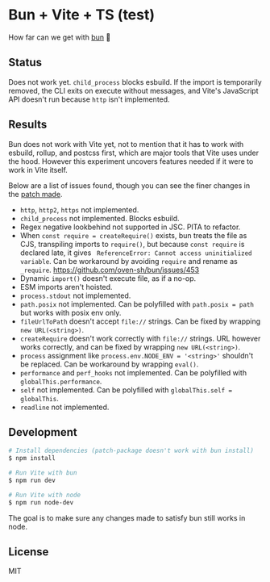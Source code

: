 # Bun + Vite + TS (test)

How far can we get with [bun](https://bun.sh) :eyes:

## Status

Does not work yet. `child_process` blocks esbuild. If the import is temporarily removed, the CLI exits on execute without messages, and Vite's JavaScript API doesn't run because `http` isn't implemented.

## Results

Bun does not work with Vite yet, not to mention that it has to work with esbuild, rollup, and postcss first, which are major tools that Vite uses under the hood. However this experiment uncovers features needed if it were to work in Vite itself.

Below are a list of issues found, though you can see the finer changes in the [patch made](./patches/vite%2B3.0.0-beta.9.patch).

- `http`, `http2`, `https` not implemented.
- `child_process` not implemented. Blocks esbuild.
- Regex negative lookbehind not supported in JSC. PITA to refactor.
- When `const require = createRequire()` exists, bun treats the file as CJS, transpiling imports to `require()`, but because `const require` is declared late, it gives ` ReferenceError: Cannot access uninitialized variable`. Can be workaround by avoiding `require` and rename as `_require`. https://github.com/oven-sh/bun/issues/453
- Dynamic `import()` doesn't execute file, as if a no-op.
- ESM imports aren't hoisted.
- `process.stdout` not implemented.
- `path.posix` not implemented. Can be polyfilled with `path.posix = path` but works with posix env only.
- `fileUrlToPath` doesn't accept `file://` strings. Can be fixed by wrapping `new URL(<string>)`.
- `createRequire` doesn't work correctly with `file://` strings. URL however works correctly, and can be fixed by wrapping `new URL(<string>)`.
- `process` assignment like `process.env.NODE_ENV = '<string>'` shouldn't be replaced. Can be workaround by wrapping `eval()`.
- `performance` and `perf_hooks` not implemented. Can be polyfilled with `globalThis.performance`.
- `self` not implemented. Can be polyfilled with `globalThis.self = globalThis`.
- `readline` not implemented.

## Development

```bash
# Install dependencies (patch-package doesn't work with bun install)
$ npm install

# Run Vite with bun
$ npm run dev

# Run Vite with node
$ npm run node-dev
```

The goal is to make sure any changes made to satisfy bun still works in node.

## License

MIT

